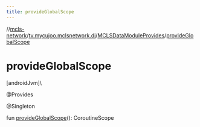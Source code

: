 ```yaml
---
title: provideGlobalScope
---
```

//[mcls-network](../../../index.html)/[tv.mycujoo.mclsnetwork.di](../index.html)/[MCLSDataModuleProvides](index.html)/[provideGlobalScope](provide-global-scope.html)



# provideGlobalScope



[androidJvm]\




@Provides



@Singleton



fun [provideGlobalScope](provide-global-scope.html)(): CoroutineScope




